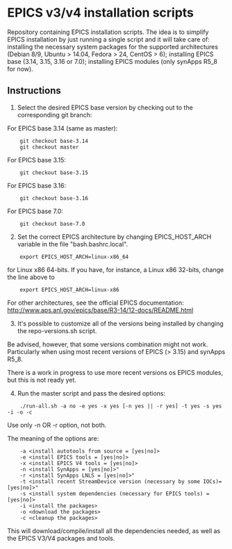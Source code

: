 # EPICS v3/v4 installation scripts

Repository containing EPICS installation scripts. The idea is to simplify EPICS
installation by just running a single script and it will take care of: installing
the necessary system packages for the supported architectures (Debian 8/9,
Ubuntu > 14.04, Fedora > 24, CentOS > 6); installing EPICS base (3.14, 3.15, 3.16 or 7.0);
installing EPICS modules (only synApps R5_8 for now).

## Instructions

1. Select the desired EPICS base version by checking out to the
corresponding git branch:

For EPICS base 3.14 (same as master):

```
    git checkout base-3.14
    git checkout master
```

For EPICS base 3.15:

```
    git checkout base-3.15
```

For EPICS base 3.16:

```
    git checkout base-3.16
```

For EPICS base 7.0:

```
    git checkout base-7.0
```

2. Set the correct EPICS architecture by changing EPICS_HOST_ARCH variable in
the file "bash.bashrc.local".

```
    export EPICS_HOST_ARCH=linux-x86_64
```

for Linux x86 64-bits. If you have, for instance, a Linux x86 32-bits,
change the line above to

```
    export EPICS_HOST_ARCH=linux-x86
```

For other architectures, see the official EPICS documentation:
http://www.aps.anl.gov/epics/base/R3-14/12-docs/README.html

3. It's possible to customize all of the versions being installed
by changing the repo-versions.sh script.

Be advised, however, that some versions combination might not
work. Particularly when using most recent versions of EPICS (> 3.15)
and synApps R5_8.

There is a work in progress to use more recent versions os EPICS
modules, but this is not ready yet.

4. Run the master script and pass the desired options:

```
    ./run-all.sh -a no -e yes -x yes [-n yes || -r yes] -t yes -s yes -i -o -c
```

Use only -n OR -r option, not both.

The meaning of the options are:

```
    -a <install autotools from source = [yes|no]>
    -e <install EPICS tools = [yes|no]>
    -x <install EPICS V4 tools = [yes|no]>
    -n <install SynApps = [yes|no]>"
    -r <install SynApps LNLS = [yes|no]>"
    -t <install recent StreamDevice version (necessary by some IOCs)= [yes|no]>"
    -s <install system dependencies (necessary for EPICS tools) = [yes|no]>
    -i <install the packages>
    -o <download the packages>
    -c <cleanup the packages>
```

This will download/compile/install all the dependencies needed, as well as the
EPICS V3/V4 packages and tools.
